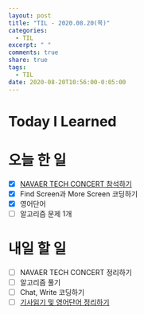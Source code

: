 ```yaml
---
layout: post
title: "TIL - 2020.08.20(목)"
categories:
  - TIL
excerpt: " "
comments: true
share: true
tags:
  - TIL
date: 2020-08-20T10:56:00-0:05:00
---
```


# Today I Learned

# 오늘 한 일

- [x] [NAVAER TECH CONCERT 참석하기](https://kimmy100b.github.io/conference/2020/08/20/conference-naver/#)
- [x] Find Screen과 More Screen 코딩하기
- [x] 영어단어
- [ ] 알고리즘 문제 1개

# 내일 할 일

- [ ] NAVAER TECH CONCERT 정리하기
- [ ] 알고리즘 풀기
- [ ] Chat, Write 코딩하기
- [ ] [기사읽기 및 영어단어 정리하기](https://maraoz.com/2020/07/18/openai-gpt3/)
